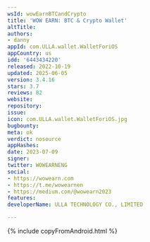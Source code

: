 ```yaml
---
wsId: wowEarnBTCandCrypto
title: 'WOW EARN: BTC & Crypto Wallet'
altTitle: 
authors:
- danny
appId: com.ULLA.wallet.WalletForiOS
appCountry: us
idd: '6443434220'
released: 2022-10-19
updated: 2025-06-05
version: 3.4.16
stars: 3.7
reviews: 82
website: 
repository: 
issue: 
icon: com.ULLA.wallet.WalletForiOS.jpg
bugbounty: 
meta: ok
verdict: nosource
appHashes: 
date: 2023-07-09
signer: 
twitter: WOWEARNENG
social:
- https://wowearn.com
- https://t.me/wowearnen
- https://medium.com/@wowearn2023
features: 
developerName: ULLA TECHNOLOGY CO., LIMITED

---
```


{% include copyFromAndroid.html %}

